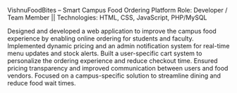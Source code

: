VishnuFoodBites – Smart Campus Food Ordering Platform
Role: Developer / Team Member || Technologies: HTML, CSS, JavaScript, PHP/MySQL

Designed and developed a web application to improve the campus food experience by enabling online ordering for students and faculty.
Implemented dynamic pricing and an admin notification system for real-time menu updates and stock alerts.
Built a user-specific cart system to personalize the ordering experience and reduce checkout time.
Ensured pricing transparency and improved communication between users and food vendors.
Focused on a campus-specific solution to streamline dining and reduce food wait times.
